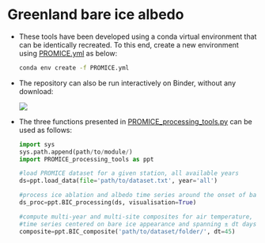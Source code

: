 # Greenland bare ice albedo

+ These tools have been developed using a conda virtual environment that can be identically recreated. To this end, 
create a new environment using [PROMICE.yml](https://github.com/AdrienWehrle/Greenland_bare_ice_albedo/blob/master/PROMICE.yml) as below:  
  ```bash
  conda env create -f PROMICE.yml
  ```

+ The repository can also be run interactively on Binder, without any download:

  [<img src="https://mybinder.org/badge_logo.svg">](https://mybinder.org/v2/gh/AdrienWehrle/Greenland_bare_ice_albedo/master)

 
+ The three functions presented in [PROMICE_processing_tools.py](https://github.com/AdrienWehrle/Greenland_bare_ice_albedo/blob/master/PROMICE_processing_tools.py) can be used as follows:

  ```python
  import sys
  sys.path.append(path/to/module/)
  import PROMICE_processing_tools as ppt

  #load PROMICE dataset for a given station, all available years
  ds=ppt.load_data(file='path/to/dataset.txt', year='all')

  #process ice ablation and albedo time series around the onset of bare ice conditions 
  ds_proc=ppt.BIC_processing(ds, visualisation=True)

  #compute multi-year and multi-site composites for air temperature, snow height, ice ablation and albedo 
  #time series centered on bare ice appearance and spanning ± dt days
  composite=ppt.BIC_composite('path/to/dataset/folder/', dt=45)
  ```
